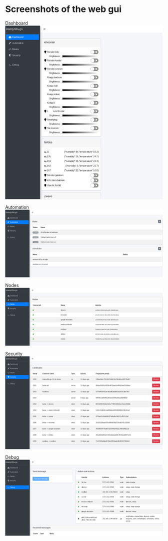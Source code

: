 # Screenshots of the web gui

Dashboard
![](./screenshots/dashboard.png?raw=true)

Automation
![](./screenshots/automation.png?raw=true)

Nodes
![](./screenshots/nodes.png?raw=true)

Security
![](./screenshots/security.png?raw=true)

Debug
![](./screenshots/debug.png?raw=true)
